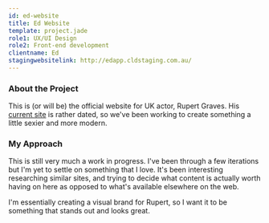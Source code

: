 ```yaml
---
id: ed-website
title: Ed Website
template: project.jade
role1: UX/UI Design
role2: Front-end development
clientname: Ed
stagingwebsitelink: http://edapp.cldstaging.com.au/
---
```


<div class="col-sm-6">
  <h3>About the Project</h3>
  <p>
    This is (or will be) the official website for UK actor, Rupert Graves. His <a href="http://rupert-graves.com" target="_blank" class="standard">current site</a> is rather dated, so we've been working to create something a little sexier and more modern.
  </p>
</div>

<div class="col-sm-6">
  <h3>My Approach</h3>
  <p>
    This is still very much a work in progress. I've been through a few iterations but I'm yet to settle on something that I love. It's been interesting researching similar sites, and trying to decide what content is actually worth having on here as opposed to what's available elsewhere on the web.
  </p>
  <p>
    I'm essentially creating a visual brand for Rupert, so I want it to be something that stands out and looks great.
  </p>
</div>